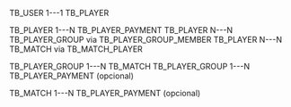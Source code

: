 TB_USER 1---1 TB_PLAYER

TB_PLAYER 1---N TB_PLAYER_PAYMENT
TB_PLAYER N---N TB_PLAYER_GROUP via TB_PLAYER_GROUP_MEMBER
TB_PLAYER N---N TB_MATCH via TB_MATCH_PLAYER

TB_PLAYER_GROUP 1---N TB_MATCH
TB_PLAYER_GROUP 1---N TB_PLAYER_PAYMENT (opcional)

TB_MATCH 1---N TB_PLAYER_PAYMENT (opcional)